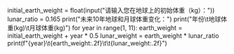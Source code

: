 initial_earth_weight = float(input("请输入您在地球上的初始体重（kg）："))
lunar_ratio = 0.165
print("未来10年地球和月球体重变化：")
print("年份\t地球体重(kg)\t月球体重(kg)")
for year in range(1, 11):
    earth_weight = initial_earth_weight + year * 0.5
    lunar_weight = earth_weight * lunar_ratio
    print(f"{year}\t{earth_weight:.2f}\t\t{lunar_weight:.2f}")
